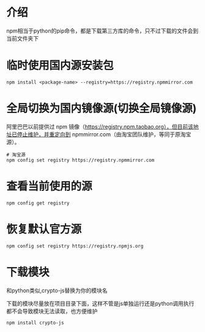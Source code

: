 # 介绍

npm相当于python的pip命令，都是下载第三方库的命令，只不过下载的文件会到当前文件夹下

# 临时使用国内源安装包

```shell
npm install <package-name> --registry=https://registry.npmmirror.com
```

# 全局切换为国内镜像源(切换全局镜像源)

阿里巴巴以前提供过 npm 镜像（https://registry.npm.taobao.org），但目前该地址已停止维护，并重定向到 npmmirror.com（由淘宝团队维护，等同于原淘宝源）。

```shell
# 淘宝源
npm config set registry https://registry.npmmirror.com
```

# 查看当前使用的源

```shell
npm config get registry
```

# 恢复默认官方源

```shell
npm config set registry https://registry.npmjs.org
```

# 下载模块

和python类似,crypto-js替换为你的模块名

下载的模块尽量放在项目目录下面，这样不管是js单独运行还是python调用执行都不会导致模块无法读取，也方便维护

```shell
npm install crypto-js
```